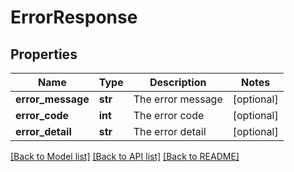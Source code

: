 # ErrorResponse

## Properties
Name | Type | Description | Notes
------------ | ------------- | ------------- | -------------
**error_message** | **str** | The error message | [optional] 
**error_code** | **int** | The error code | [optional] 
**error_detail** | **str** | The error detail | [optional] 

[[Back to Model list]](../README.md#documentation-for-models) [[Back to API list]](../README.md#documentation-for-api-endpoints) [[Back to README]](../README.md)


